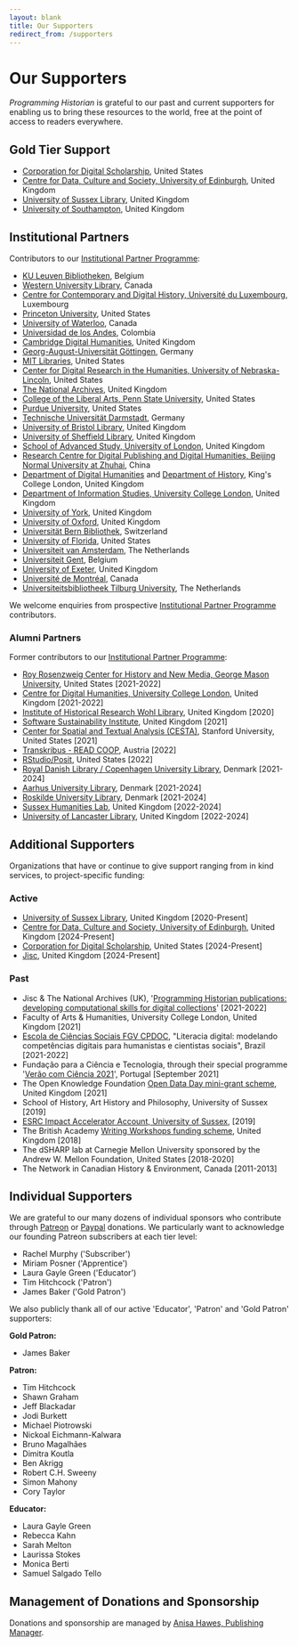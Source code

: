 ```yaml
---
layout: blank
title: Our Supporters
redirect_from: /supporters
---
```


# Our Supporters

_Programming Historian_ is grateful to our past and current supporters for enabling us to bring these resources to the world, free at the point of access to readers everywhere.

## Gold Tier Support

- [Corporation for Digital Scholarship](https://digitalscholar.org/), United States
- [Centre for Data, Culture and Society, University of Edinburgh](https://www.cdcs.ed.ac.uk/), United Kingdom
- [University of Sussex Library](https://www.sussex.ac.uk/library/), United Kingdom
- [University of Southampton](https://www.southampton.ac.uk/), United Kingdom

## Institutional Partners
Contributors to our [Institutional Partner Programme](support-us#institutional-partner-programme):

- [KU Leuven Bibliotheken](https://bib.kuleuven.be/), Belgium
- [Western University Library](https://www.lib.uwo.ca/), Canada
- [Centre for Contemporary and Digital History, Université du Luxembourg](https://www.c2dh.uni.lu/), Luxembourg
- [Princeton University](https://www.princeton.edu/), United States
- [University of Waterloo](https://uwaterloo.ca/), Canada
- [Universidad de los Andes](https://uniandes.edu.co/), Colombia
- [Cambridge Digital Humanities](https://www.cdh.cam.ac.uk/), United Kingdom
- [Georg-August-Universität Göttingen](https://www.uni-goettingen.de/), Germany
- [MIT Libraries](https://libraries.mit.edu/), United States
- [Center for Digital Research in the Humanities, University of Nebraska-Lincoln](http://cdrh.unl.edu/), United States
- [The National Archives](https://www.nationalarchives.gov.uk/), United Kingdom
- [College of the Liberal Arts, Penn State University](https://la.psu.edu/), United States
- [Purdue University](https://www.purdue.edu/), United States
- [Technische Universität Darmstadt](https://www.tu-darmstadt.de/), Germany
- [University of Bristol Library](https://www.bristol.ac.uk/library/), United Kingdom
- [University of Sheffield Library](https://www.sheffield.ac.uk/library), United Kingdom
- [School of Advanced Study, University of London](https://www.sas.ac.uk/), United Kingdom
- [Research Centre for Digital Publishing and Digital Humanities, Beijing Normal University at Zhuhai](https://rsgyy.bnu.edu.cn/yjjg/szcbyszrwyjzx/), China
- [Department of Digital Humanities](https://www.kcl.ac.uk/ddh) and [Department of History](https://www.kcl.ac.uk/history), King's College London, United Kingdom
- [Department of Information Studies, University College London](https://www.ucl.ac.uk/information-studies/), United Kingdom
- [University of York](https://www.york.ac.uk/), United Kingdom
- [University of Oxford](https://www.ox.ac.uk), United Kingdom
- [Universität Bern Bibliothek](https://www.ub.unibe.ch/), Switzerland
- [University of Florida](https://www.ufl.edu/), United States
- [Universiteit van Amsterdam](https://www.uva.nl/), The Netherlands
- [Universiteit Gent](https://www.ugent.be/), Belgium
- [University of Exeter](https://www.exeter.ac.uk/), United Kingdom
- [Université de Montréal](https://www.umontreal.ca/), Canada
- [Universiteitsbibliotheek Tilburg University](https://www.tilburguniversity.edu/), The Netherlands

We welcome enquiries from prospective [Institutional Partner Programme](ipp) contributors.

### Alumni Partners
Former contributors to our [Institutional Partner Programme](support-us#institutional-partner-programme):

- [Roy Rosenzweig Center for History and New Media, George Mason University](https://rrchnm.org/), United States [2021-2022]
- [Centre for Digital Humanities, University College London](https://www.ucl.ac.uk/digital-humanities/), United Kingdom [2021-2022]
- [Institute of Historical Research Wohl Library](https://www.history.ac.uk/library-digital), United Kingdom [2020]
- [Software Sustainability Institute](https://www.software.ac.uk/), United Kingdom [2021]
- [Center for Spatial and Textual Analysis (CESTA)](https://cesta.stanford.edu/), Stanford University, United States [2021]
- [Transkribus - READ COOP](https://readcoop.eu/), Austria [2022]
- [RStudio/Posit](https://posit.co/), United States [2022]
- [Royal Danish Library / Copenhagen University Library](https://www.kb.dk), Denmark [2021-2024]
- [Aarhus University Library](https://library.au.dk/), Denmark [2021-2024]
- [Roskilde University Library](https://ruc.dk/en/roskilde-university-library), Denmark [2021-2024]
- [Sussex Humanities Lab](https://www.sussex.ac.uk/research/centres/sussex-humanities-lab/), United Kingdom [2022-2024]
- [University of Lancaster Library](https://www.lancaster.ac.uk/), United Kingdom [2022-2024]

## Additional Supporters
Organizations that have or continue to give support ranging from in kind services, to project-specific funding:

### Active
- [University of Sussex Library](https://www.sussex.ac.uk/library/), United Kingdom [2020-Present]
- [Centre for Data, Culture and Society, University of Edinburgh](https://www.cdcs.ed.ac.uk/), United Kingdom [2024-Present]  
- [Corporation for Digital Scholarship](https://digitalscholar.org/), United States [2024-Present] 
- [Jisc](https://www.jisc.ac.uk/), United Kingdom [2024-Present] 

  
### Past
- Jisc & The National Archives (UK), '[Programming Historian publications: developing computational skills for digital collections](https://research.jiscinvolve.org/wp/2021/07/23/boost-your-skills-in-working-with-digital-collections/)' [2021-2022]
- Faculty of Arts & Humanities, University College London, United Kingdom [2021]
- [Escola de Ciências Sociais FGV CPDOC](https://portal.fgv.br), "Literacia digital: modelando competências digitais para humanistas e cientistas sociais", Brazil [2021-2022]
- Fundação para a Ciência e Tecnologia, through their special programme '[Verão com Ciência 2021](https://www.uevora.pt/investigar/projetos?id=5261)', Portugal [September 2021]
- The Open Knowledge Foundation [Open Data Day mini-grant scheme](https://blog.okfn.org/2021/02/12/meet-the-organisations-receiving-open-data-day-2021-mini-grants/), United Kingdom [2021]
- School of History, Art History and Philosophy, University of Sussex [2019]
- [ESRC Impact Accelerator Account, University of Sussex](https://www.sussex.ac.uk/collaborate/business/public-funds#:~:text=Impact%20accelerator%20funds,-From%20law%20to&text=The%20ESRC%20and%20AHRC%20Impact,businesses%20through%20to%20large%20companies), [2019]
- The British Academy [Writing Workshops funding scheme](https://www.thebritishacademy.ac.uk/projects/writing-workshops-2018-digital-humanities/), United Kingdom [2018]
- The dSHARP lab at Carnegie Mellon University sponsored by the Andrew W. Mellon Foundation, United States [2018-2020]
- The Network in Canadian History & Environment, Canada [2011-2013]

## Individual Supporters

We are grateful to our many dozens of individual sponsors who contribute through [Patreon](https://www.patreon.com/theprogramminghistorian) or [Paypal](https://www.paypal.com/cgi-bin/webscr?cmd=_s-xclick&hosted_button_id=7BGHUZRVS4LYL&source=url) donations. We particularly want to acknowledge our founding Patreon subscribers at each tier level:

- Rachel Murphy ('Subscriber')
- Miriam Posner ('Apprentice')
- Laura Gayle Green ('Educator')
- Tim Hitchcock ('Patron')
- James Baker ('Gold Patron')

We also publicly thank all of our active 'Educator', 'Patron' and 'Gold Patron' supporters:

**Gold Patron:**   

- James Baker

**Patron:**

- Tim Hitchcock
- Shawn Graham
- Jeff Blackadar
- Jodi Burkett
- Michael Piotrowski
- Nickoal Eichmann-Kalwara
- Bruno Magalhães
- Dimitra Koutla
- Ben Akrigg
- Robert C.H. Sweeny
- Simon Mahony
- Cory Taylor

**Educator:**

- Laura Gayle Green 
- Rebecca Kahn
- Sarah Melton 
- Laurissa Stokes
- Monica Berti
- Samuel Salgado Tello

## Management of Donations and Sponsorship

Donations and sponsorship are managed by [Anisa Hawes, Publishing Manager](mailto:admin@programminghistorian.org).
